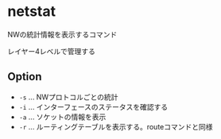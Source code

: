 # netstat

NWの統計情報を表示するコマンド

レイヤー4レベルで管理する

## Option

- `-s` ... NWプロトコルごとの統計
- `-i` ... インターフェースのステータスを確認する
- `-a` ... ソケットの情報を表示
- `-r` ... ルーティングテーブルを表示する。routeコマンドと同様